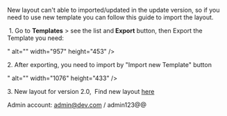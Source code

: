 <p>New layout can't able to imported/updated in the update version, so if you need to use new template you can follow this guide to import the layout.</p>
<p>&nbsp;1. Go to <strong>Templates</strong> &gt; see the list and<strong> Export</strong> button, then Export the Template you need:&nbsp;&nbsp;</p>
<p>" alt="" width="957" height="453" /></p>
<p>2. After exporting, you need to import by "Import new Template" button&nbsp;</p>
<p>" alt="" width="1076" height="433" /></p>
<p>3. New layout for version 2.0,&nbsp; Find new layout <a href="https://bookingcore.org/admin/module/template">here</a></p>
<p>Admin account: <a href="mailto:admin@dev.com">admin@dev.com</a> / admin123@@</p>
<p>&nbsp;</p>